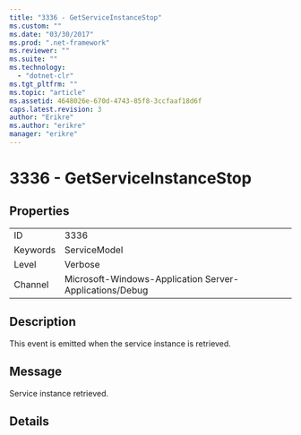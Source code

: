 ```yaml
---
title: "3336 - GetServiceInstanceStop"
ms.custom: ""
ms.date: "03/30/2017"
ms.prod: ".net-framework"
ms.reviewer: ""
ms.suite: ""
ms.technology: 
  - "dotnet-clr"
ms.tgt_pltfrm: ""
ms.topic: "article"
ms.assetid: 4648026e-670d-4743-85f8-3ccfaaf18d6f
caps.latest.revision: 3
author: "Erikre"
ms.author: "erikre"
manager: "erikre"
---
```

# 3336 - GetServiceInstanceStop
## Properties  
  
|||  
|-|-|  
|ID|3336|  
|Keywords|ServiceModel|  
|Level|Verbose|  
|Channel|Microsoft-Windows-Application Server-Applications/Debug|  
  
## Description  
 This event is emitted when the service instance is retrieved.  
  
## Message  
 Service instance retrieved.  
  
## Details
